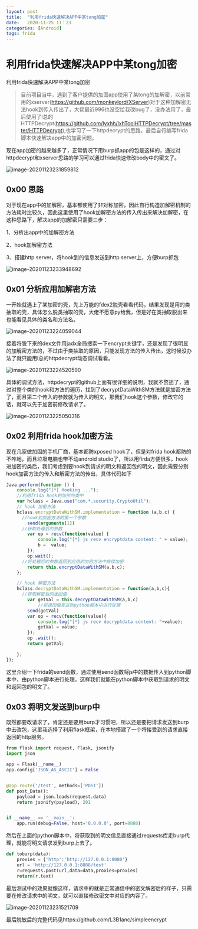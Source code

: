 ```yaml
---
layout: post
title:  "利用frida快速解决APP中某tong加密"
date:   2020-11-25 11：23
categories: [Android]
tags: frida
---
```

# 利用frida快速解决APP中某tong加密

利用frida快速解决APP中某tong加密
<!-- more -->

> 目前项目当中，遇到了客户提供的加固app使用了某tong的加解密，以前常用的xserver(https://github.com/monkeylord/XServer)对于这种加解密无法hook到传入传出了，大佬最近996也没空给我改bug了，没办法用了，最后使用了l总的HTTPDecrypt(https://github.com/lyxhh/lxhToolHTTPDecrypt/tree/master/HTTPDecrypt),也学习了一下httpdecrypt的思路，最后自行编写frida脚本快速解决app中的加密问题。

现在app加密的越来越多了，正常情况下用burp抓app的包是这样的，通过对httpdecrypt和xserver思路的学习可以通过frida快速修改body中的密文了。

![image-20201123231859812](https://i.loli.net/2020/11/25/YJixSM1v7Eea3Hr.png)

## 0x00 思路

对于现在app中的加解密，基本都使用了非对称加密，因此自行构造加解密机制的方法耗时比较久，因此这里使用了hook加解密方法的传入传出来解决加解密，在这种思路下，解决app的加解密只需要三步：

1、分析出app中的加解密方法

2、hook加解密方法

3、搭建http server，将hook到的信息发送到http server上，方便burp抓包

![image-20201123233948692](https://i.loli.net/2020/11/25/4XSKI9YMnPR23jw.png)





## 0x01 分析应用加解密方法

一开始就遇上了某加密的壳，先上万能的fdex2脱壳看看代码，结果发现是用的类抽取的壳，具体怎么脱类抽取的壳，大佬不愿意py给我，但是好在类抽取脱出来也能看见具体的类名和方法名。

![image-20201123224059044](https://i.loli.net/2020/11/25/hn7dpy4G6oCBZ3a.png)

接着将脱下来的dex文件用jadx全局搜索一下encrypt关键字，还是发现了很明显的加解密方法的，不过由于类抽取的原因，只能发现方法的传入传出，这时候没办法了就只能用l总的httpdecrypt动态调试看看。

![image-20201123224520590](https://i.loli.net/2020/11/25/mJf5O6bjpWrU29h.png)

​	具体的调试方法，httpdecrypt的github上面有很详细的说明，我就不赘述了，通过对整个类的hook和方法的遍历，找到了decryptDataWithSM方法就是加密方法了，而且第二个传入的参数就为传入的明文，那我们hook这个参数，修改它的话，就可以先于加密前修改请求了。

![image-20201123225050316](https://i.loli.net/2020/11/25/YE8DLfAv5oiPeSK.png)

## 0x02 利用frida hook加密方法

现在几家做加固的手机厂商，基本都防xposed hook了，但是对frida hook都防的不咋地，而且垃圾电脑也带不动android studio了，所以用firda方便很多，hook进加密的类后，我们考虑到要hook到请求的明文和返回包的明文，因此需要分别hook加密方法的传入和解密方法的传出，具体代码如下

```js
Java.perform(function () {
    console.log("[*] Hooking ...");
	//利用frida hook到加密的类中
    var hclass = Java.use("com.*.security.CryptoUtil");
    // hook 加密方法
    hclass.encryptDataWithSM.implementation = function (a,b,c) {
      //hook到加密方法的第一个参数
        send(arguments[1])
      //获取处理后的参数
        var op = recv(function(value) {
            console.log("[*] js recv encryptdata content: " + value);
            b =  value;
        });
        op.wait();
      //将处理后的参数返回到应用的加密方法中继续加密
        return this.encryptDataWithSM(a,b,c);
    };

    // hook 解密方法
    hclass.decryptDataWithSM.implementation = function(a,b,c){
      //获取解密后的返回值
        var getVal = this.decryptDataWithSM(a,b,c)
 			//将返回值发送到python脚本中进行处理
        send(getVal)
        var op = recv(function(value){
            console.log("[*] js recv decryptdata content: "+value);
            getVal = value;
        });
        op .wait();
        return getVal;

    };
});
```

这里介绍一下frida的send函数，通过使用send函数将js中的数据传入到python脚本中，由python脚本进行处理。这样我们就能在python脚本中获取到请求的明文和返回包的明文了。

## 0x03 将明文发送到burp中

既然都要改请求了，肯定还是要用burp才习惯吧，所以还是要把请求发送到burp中去改包，这里我选择了利用flask框架，在本地搭建了一个将接受到的请求直接返回的http服务。

```python
from flask import request, Flask, jsonify
import json

app = Flask(__name__)
app.config['JSON_AS_ASCII'] = False


@app.route('/test', methods=['POST'])
def post_Data():
    payload = json.loads(request.data)
    return jsonify(payload), 201


if __name__ == '__main__':
    app.run(debug=False, host='0.0.0.0', port=8888)
```

然后在上面的python脚本中，将获取到的明文信息直接通过requests库走burp代理，就能将明文请求发到burp上去了。

```python
def toburp(data):
    proxies = {'http':'http://127.0.0.1:8080'}
    url = 'http://127.0.0.1:8888/test'
    r=requests.post(url,data=data,proxies=proxies)
    return(r.text)
```

最后测试中的效果就像这样，请求中的就是正常通信中的密文解密后的样子，只需要在修改请求中的明文，就可以直接修改密文中对应的内容了。

![image-20201123231521709](https://i.loli.net/2020/11/25/7WzhvRBlwjYJbqi.png)

最后脱敏后的完整代码见https://github.com/L3B1anc/simpleencrypt
